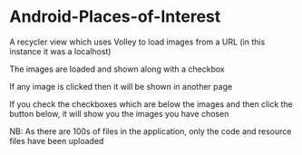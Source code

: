 # Android-Places-of-Interest

A recycler view which uses Volley to load images from a URL (in this instance it was a localhost)

The images are loaded and shown along with a checkbox

If any image is clicked then it will be shown in another page

If you check the checkboxes which are below the images and then click the button below, it will show you the images you have chosen

NB: As there are 100s of files in the application, only the code and resource files have been uploaded

